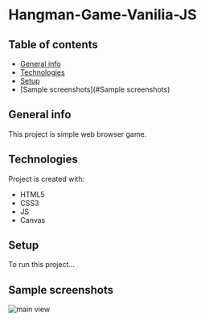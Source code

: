 # Hangman-Game-Vanilia-JS

## Table of contents
* [General info](#general-info)
* [Technologies](#technologies)
* [Setup](#setup)
* [Sample screenshots](#Sample screenshots)

## General info
This project is simple web browser game.
	
## Technologies
Project is created with:
* HTML5
* CSS3
* JS
* Canvas
	
## Setup
To run this project...

## Sample screenshots

![main view](https://user-images.githubusercontent.com/83215700/159060155-cb9e5ab1-cc34-478c-9198-e8d7bac335e6.PNG)
